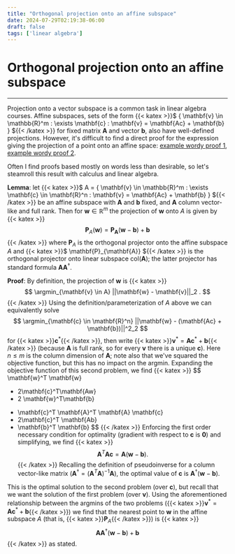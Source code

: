 ```yaml
---
title: "Orthogonal projection onto an affine subspace"
date: 2024-07-29T02:19:38-06:00
draft: false
tags: ['linear algebra']
---
```


# Orthogonal projection onto an affine subspace

---

Projection onto a vector subspace is a common task in linear algebra courses.
Affine subspaces, sets of the form
{{< katex >}}$
\{ \mathbf{v} \in \mathbb{R}^m : \exists \mathbf{c} :
   \mathbf{v} = \mathbf{Ac} + \mathbf{b} \}
${{< /katex >}}
for fixed matrix $\mathbf{A}$ and vector $\mathbf{b}$,
also have well-defined projections.
However, it's difficult to find a direct proof for the expression giving the projection of a point onto an affine space:
[example wordy proof 1](https://joeyonng.github.io/joeyonng-notebook/Linear%20Algebra/11_Orthogonal_and_Affine_Projection.html),
[example wordy proof 2](https://math.stackexchange.com/questions/3989922/orthogonal-projection-onto-affine-subspaces-formula).

Often I find proofs based mostly on words less than desirable, so let's steamroll this result with calculus and linear algebra.

**Lemma**: let
{{< katex >}}$
A = \{ \mathbf{v} \in \mathbb{R}^m : \exists \mathbf{c} \in \mathbf{R}^n :
        \mathbf{v} = \mathbf{Ac} + \mathbf{b} \}
${{< /katex >}}
be an affine subspace with $\mathbf{A}$ and $\mathbf{b}$ fixed, and $\mathbf{A}$ column vector-like and full rank.
Then for $\mathbf{w} \in \mathbb{R}^m$ the projection of $\mathbf{w}$ onto $A$ is given by
{{< katex >}}
$$
  \mathbf{P}_A(\mathbf{w})
  = \mathbf{P}_{\mathbf{A}}(\mathbf{w} - \mathbf{b}) + \mathbf{b}
$$
{{< /katex >}}
where $\mathbf{P}_A$ is the orthogonal projector onto the affine subspace $A$ and
{{< katex >}}$
\mathbf{P}_{\mathbf{A}}
${{< /katex >}}
is the orthogonal projector onto linear subspace $\text{col}(\mathbf{A})$; the latter projector has standard formula $\mathbf{A}\mathbf{A}^\dagger$.

**Proof**:
By definition, the projection of $\mathbf{w}$ is
{{< katex >}}
$$
  \argmin_{\mathbf{v} \in A} ||\mathbf{w} - \mathbf{v}||_2 .
$$
{{< /katex >}}
Using the definition/parameterization of $A$ above we can equivalently solve
$$
  \argmin_{\mathbf{c} \in \mathbf{R}^n}
  ||\mathbf{w} - (\mathbf{Ac} + \mathbf{b})||^2_2
$$
for
{{< katex >}}$\mathbf{c}^*${{< /katex >}},
then write
{{< katex >}}$\mathbf{v}^* = \mathbf{Ac}^* + \mathbf{b}${{< /katex >}}
(because $\mathbf{A}$ is full rank, so for every $\mathbf{v}$ there is a unique $\mathbf{c}$).
Here $n \leq m$ is the column dimension of $\mathbf{A}$; note also that we've squared the objective function, but this has no impact on the argmin.
Expanding the objective function of this second problem, we find
{{< katex >}}
$$
  \mathbf{w}^T \mathbf{w}
  - 2\mathbf{c}^T\mathbf{Aw}
  - 2 \mathbf{w}^T\mathbf{b}
  + \mathbf{c}^T \mathbf{A}^T \mathbf{A} \mathbf{c}
  + 2\mathbf{c}^T \mathbf{Ab}
  + \mathbf{b}^T \mathbf{b}
$$
{{< /katex >}}
Enforcing the first order necessary condition for optimality (gradient with respect to $\mathbf{c}$ is $\mathbf{0}$) and simplifying, we find
{{< katex >}}
$$
  \mathbf{A}^T \mathbf{A} \mathbf{c}
  =
  \mathbf{A}(\mathbf{w} - \mathbf{b}) .
$$
{{< /katex >}}
Recalling the definition of pseudoinverse for a column vector-like matrix
($\mathbf{A}^\dagger = (\mathbf{A}^T \mathbf{A})^{-1}\mathbf{A}$),
the optimal value of $\mathbf{c}$ is $\mathbf{A}^\dagger(\mathbf{w} - \mathbf{b})$.

This is the optimal solution to the second problem (over $\mathbf{c}$), but recall that we want the solution of the first problem (over $\mathbf{v}$).
Using the aforementioned relationship between the argmins of the two problems
({{< katex >}}$\mathbf{v}^* = \mathbf{Ac}^* + \mathbf{b}${{< /katex >}})
we find that the nearest point to $\mathbf{w}$ in the affine subspace $A$
(that is, {{< katex >}}$\mathbf{P}_A${{< /katex >}}) is
{{< katex >}}
$$
  \mathbf{AA}^\dagger(\mathbf{w} - \mathbf{b}) + \mathbf{b}
$$
{{< /katex >}}
as stated.




